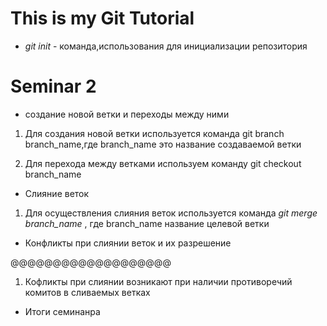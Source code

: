# This is my Git Tutorial

* *git init* - команда,использования для инициализации репозитория

# Seminar 2

* создание новой ветки и переходы между ними

1. Для создания новой ветки используется команда git branch branch_name,где branch_name это название создаваемой ветки

2. Для перехода между ветками используем команду git checkout branch_name

* Слияние веток

1. Для осуществления слияния веток используется команда *git merge branch_name* , где branch_name название целевой ветки

* Конфликты при слиянии веток и их разрешение

@@@@@@@@@@@@@@@@@@@
1. Кофликты при слиянии возникают при наличии противоречий комитов в сливаемых ветках

* Итоги семинанра



